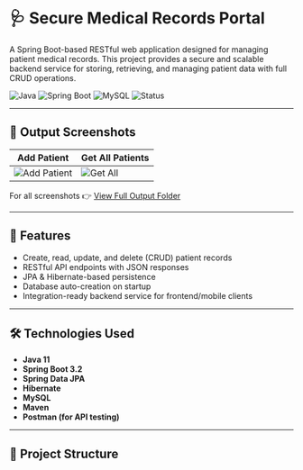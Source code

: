 # 🩺 Secure Medical Records Portal

A Spring Boot-based RESTful web application designed for managing patient medical records. This project provides a secure and scalable backend service for storing, retrieving, and managing patient data with full CRUD operations.

![Java](https://img.shields.io/badge/Java-11-blue.svg)
![Spring Boot](https://img.shields.io/badge/Spring%20Boot-3.2.0-brightgreen)
![MySQL](https://img.shields.io/badge/Database-MySQL-orange)
![Status](https://img.shields.io/badge/Status-Completed-success)

---

## 📸 Output Screenshots

| Add Patient | Get All Patients |
|-------------|------------------|
| ![Add Patient](https://github.com/mpranav38/-Secure-Medical-Records-Portal/blob/main/SecureMedicalRecordsPortal/Output%20screenshots/add_patient.png) | ![Get All](https://github.com/mpranav38/-Secure-Medical-Records-Portal/blob/main/SecureMedicalRecordsPortal/Output%20screenshots/get_patients.png) |

For all screenshots 👉 [View Full Output Folder](https://github.com/mpranav38/-Secure-Medical-Records-Portal/tree/main/SecureMedicalRecordsPortal/Output%20screenshots)

---

## 🚀 Features

- Create, read, update, and delete (CRUD) patient records
- RESTful API endpoints with JSON responses
- JPA & Hibernate-based persistence
- Database auto-creation on startup
- Integration-ready backend service for frontend/mobile clients

---

## 🛠️ Technologies Used

- **Java 11**
- **Spring Boot 3.2**
- **Spring Data JPA**
- **Hibernate**
- **MySQL**
- **Maven**
- **Postman (for API testing)**

---

## 📂 Project Structure

